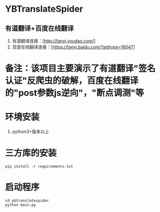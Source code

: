 # YBTranslateSpider

## 有道翻译+百度在线翻译
1. 有道翻译连接：[http://fanyi.youdao.com/]
2. 百度在线翻译连接：[https://fanyi.baidu.com/?aldtype=16047]

# 备注：该项目主要演示了有道翻译"签名认证"反爬虫的破解，百度在线翻译的"post参数js逆向"，"断点调测"等

# 环境安装
1. python3+版本以上

# 三方库的安装
```
pip install -r requirements.txt
```

# 启动程序
```
cd ybtranslatespider
python main.py
```
